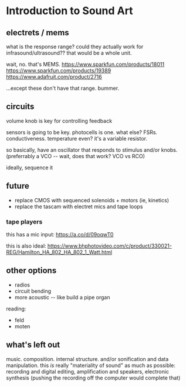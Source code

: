 # Introduction to Sound Art

## electrets / mems

what is the response range? could they actually work for infrasound/ultrasound?? that would be a whole unit.

wait, no. that's MEMS.
https://www.sparkfun.com/products/18011
https://www.sparkfun.com/products/19389
https://www.adafruit.com/product/2716

...except these don't have that range. bummer.


## circuits

volume knob is key for controlling feedback

sensors is going to be key. photocells is one. what else? FSRs. conductiveness. temperature even? it's a variable resistor.

so basically, have an oscillator that responds to stimulus and/or knobs. (preferrably a VCO -- wait, does that work? VCO vs RCO)

ideally, sequence it


## future

- replace CMOS with sequenced solenoids + motors (ie, kinetics)
- replace the tascam with electret mics and tape loops



### tape players

this has a mic input:
https://a.co/d/09oqwT0

this is also ideal:
https://www.bhphotovideo.com/c/product/330021-REG/Hamilton_HA_802_HA_802_1_Watt.html



## other options

- radios
- circuit bending
- more acoustic -- like build a pipe organ

reading:
- feld
- moten


## what's left out

music. composition. internal structure. and/or sonification and data manipulation. this _is_ really "materiality of sound" as much as possible: recording and digital editing, amplification and speakers, electronic synthesis (pushing the recording off the computer would complete that)

